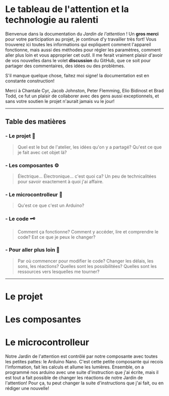 # Le tableau de l'attention et la technologie au ralenti

Bienvenue dans la documentation du *Jardin de l'attention* ! Un **gros merci** pour votre participation au projet, je continue d'y travailler très fort! Vous trouverez ici toutes les informations qui expliquent comment l'appareil fonctionne, mais aussi des méthodes pour régler les paramètres, comment aller plus loin et vous approprier cet outil. Il me ferait vraiment plaisir d'avoir de vos nouvelles dans le volet **discussion** du GitHub, que ce soit pour partager des commentaires, des idées ou des problèmes. 

S'il manque quelque chose, faitez moi signe! la documentation est en constante construction!

Merci à Chantale Cyr, Jacob Johnston, Peter Flemming, Elio Bidinost et Brad Todd, ce fut un plaisir de collaborer avec des gens aussi exceptionnels, et sans votre soutien le projet n'aurait jamais vu le jour!

--------------
## Table des matières
### - Le projet 📖
>Quel est le but de l'atelier, les idées qu'on y a partagé?
>Qu'est ce que je fait avec cet objet là? 
### - Les composantes ⚙️
> Électrique... Électronique... c'est quoi ca?
> Un peu de technicalitées pour savoir exactement à quoi j'ai affaire.
### - Le microcontrolleur 🧠
> Qu'est ce que c'est un Arduino?
### - Le code 🗝️
> Comment ça fonctionne? Comment y accéder, lire et comprendre le code? Est ce que je peux le changer?
### - Pour aller plus loin 🎁
> Par où commencer pour modifier le code? Changer les délais, les sons, les réactions?
> Quelles sont les possibilitées?
> Quelles sont les ressources vers lesquelles me tourner?

------
# Le projet
# Les composantes
# Le microcontrolleur
Notre Jardin de l'attention est contrôlé par notre composante avec toutes les petites pattes: le Arduino Nano. C'est cette petite composante qui recois l'information, fait les calculs et allume les lumières. Ensemble, on a programmé nos arduino avec une suite d'instruction que j'ai écrite, mais il est tout a fait possible de changer les réactions de notre Jardin de l'attention! Pour ça, tu peut changer la suite d'instructions que j'ai fait, ou en rédiger une nouvelle! 
